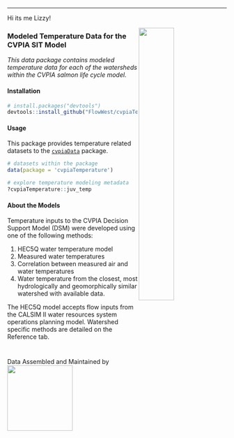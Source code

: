 -----

Hi its me Lizzy!

<img src="cvpia_logo.jpg" align="right" width="40%"/>

### Modeled Temperature Data for the CVPIA SIT Model

*This data package contains modeled temperature data for each of the watersheds within the CVPIA salmon life cycle model.*

#### Installation

``` r
# install.packages("devtools")
devtools::install_github("FlowWest/cvpiaTemperature")
```

#### Usage
This package provides temperature related datasets to the [`cvpiaData`](https://flowwest.github.io/cvpiaData/) package.

``` r
# datasets within the package
data(package = 'cvpiaTemperature')

# explore temperature modeling metadata
?cvpiaTemperature::juv_temp
```

#### About the Models
Temperature inputs to the CVPIA Decision Support Model (DSM) were developed using one of the following methods:    
1. HEC5Q water temperature model
2. Measured water temperatures
3. Correlation between measured air and water temperatures
4. Water temperature from the closest, most hydrologically and geomorphically similar watershed with available data. 

The HEC5Q model accepts flow inputs from the CALSIM II water resources system operations planning model. Watershed specific methods are detailed on the Reference tab. 

   
<style>.logo{margin-top: 40px;}</style>
<div class = 'logo'>Data Assembled and Maintained by <a href = "http://www.flowwest.com/" target = "_blank"> <img src="TransLogoTreb.png" width="150px"/></div>

